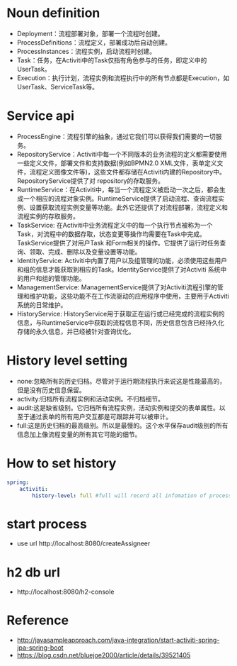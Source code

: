 # Noun definition
* Deployment：流程部署对象，部署一个流程时创建。
* ProcessDefinitions：流程定义，部署成功后自动创建。
* ProcessInstances：流程实例，启动流程时创建。 
* Task：任务，在Activiti中的Task仅指有角色参与的任务，即定义中的UserTask。 
* Execution：执行计划，流程实例和流程执行中的所有节点都是Execution，如UserTask、ServiceTask等。

# Service api
* ProcessEngine：流程引擎的抽象，通过它我们可以获得我们需要的一切服务。 
* RepositoryService：Activiti中每一个不同版本的业务流程的定义都需要使用一些定义文件，部署文件和支持数据(例如BPMN2.0 XML文件，表单定义文件，流程定义图像文件等)，这些文件都存储在Activiti内建的Repository中。RepositoryService提供了对 repository的存取服务。
* RuntimeService：在Activiti中，每当一个流程定义被启动一次之后，都会生成一个相应的流程对象实例。RuntimeService提供了启动流程、查询流程实例、设置获取流程实例变量等功能。此外它还提供了对流程部署，流程定义和流程实例的存取服务。
* TaskService: 在Activiti中业务流程定义中的每一个执行节点被称为一个Task，对流程中的数据存取，状态变更等操作均需要在Task中完成。TaskService提供了对用户Task 和Form相关的操作。它提供了运行时任务查询、领取、完成、删除以及变量设置等功能。 
* IdentityService: Activiti中内置了用户以及组管理的功能，必须使用这些用户和组的信息才能获取到相应的Task。IdentityService提供了对Activiti 系统中的用户和组的管理功能。
* ManagementService: ManagementService提供了对Activiti流程引擎的管理和维护功能，这些功能不在工作流驱动的应用程序中使用，主要用于Activiti系统的日常维护。 
* HistoryService: HistoryService用于获取正在运行或已经完成的流程实例的信息，与RuntimeService中获取的流程信息不同，历史信息包含已经持久化存储的永久信息，并已经被针对查询优化。

# History level setting
* none:忽略所有的历史归档。尽管对于运行期流程执行来说这是性能最高的，但是没有历史信息保留。
* activity:归档所有流程实例和活动实例。不归档细节。
* audit:这是缺省级别。它归档所有流程实例，活动实例和提交的表单属性。以至于通过表单的所有用户交互都是可跟踪并可以被审计。
* full:这是历史归档的最高级别。所以是最慢的。这个水平保存audit级别的所有信息加上像流程变量的所有其它可能的细节。

# How to set history
```yml
spring:
	activiti:
		history-level: full #full will record all infomation of process
```
# start process
* use url http://localhost:8080/createAssigneer

# h2 db url
* http://localhost:8080/h2-console

# Reference
* http://javasampleapproach.com/java-integration/start-activiti-spring-jpa-spring-boot
* https://blog.csdn.net/bluejoe2000/article/details/39521405